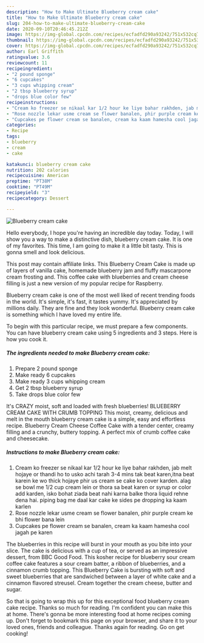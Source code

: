 ```yaml
---
description: "How to Make Ultimate Blueberry cream cake"
title: "How to Make Ultimate Blueberry cream cake"
slug: 204-how-to-make-ultimate-blueberry-cream-cake
date: 2020-09-10T20:46:45.212Z
image: https://img-global.cpcdn.com/recipes/ecfadfd290a93242/751x532cq70/blueberry-cream-cake-recipe-main-photo.jpg
thumbnail: https://img-global.cpcdn.com/recipes/ecfadfd290a93242/751x532cq70/blueberry-cream-cake-recipe-main-photo.jpg
cover: https://img-global.cpcdn.com/recipes/ecfadfd290a93242/751x532cq70/blueberry-cream-cake-recipe-main-photo.jpg
author: Earl Griffith
ratingvalue: 3.6
reviewcount: 11
recipeingredient:
- "2 pound sponge"
- "6 cupcakes"
- "3 cups whipping cream"
- "2 tbsp blueberry syrup"
- "drops blue color few"
recipeinstructions:
- "Cream ko freezer se nikaal kar 1/2 hour ke liye bahar rakhden, jab melt hojaye or thandi ho to usko achi tarah 3-4 mins tak beat karen,itna beat karein ke wo thick hojaye phir us cream se cake ko cover karden. alag se bowl me 1/2 cup cream lein or thora sa beat karen or syrup or color add karden, isko bohat ziada beat nahi karna balke thora liquid rehne dena hai. piping bag me daal kar cake ke sides pe dropping ka kaam karlen"
- "Rose nozzle lekar usme cream se flower banalen, phir purple cream ke bhi flower bana lein"
- "Cupcakes pe flower cream se banalen, cream ka kaam hamesha cool jagah pe karen"
categories:
- Recipe
tags:
- blueberry
- cream
- cake

katakunci: blueberry cream cake 
nutrition: 202 calories
recipecuisine: American
preptime: "PT38M"
cooktime: "PT49M"
recipeyield: "3"
recipecategory: Dessert

---
```



![Blueberry cream cake](https://img-global.cpcdn.com/recipes/ecfadfd290a93242/751x532cq70/blueberry-cream-cake-recipe-main-photo.jpg)

Hello everybody, I hope you're having an incredible day today. Today, I will show you a way to make a distinctive dish, blueberry cream cake. It is one of my favorites. This time, I am going to make it a little bit tasty. This is gonna smell and look delicious.

This post may contain affiliate links. This Blueberry Cream Cake is made up of layers of vanilla cake, homemade blueberry jam and fluffy mascarpone cream frosting and. This coffee cake with blueberries and cream cheese filling is just a new version of my popular recipe for Raspberry.

Blueberry cream cake is one of the most well liked of recent trending foods in the world. It's simple, it's fast, it tastes yummy. It's appreciated by millions daily. They are fine and they look wonderful. Blueberry cream cake is something which I have loved my entire life.


To begin with this particular recipe, we must prepare a few components. You can have blueberry cream cake using 5 ingredients and 3 steps. Here is how you cook it.

<!--inarticleads1-->

##### The ingredients needed to make Blueberry cream cake:

1. Prepare 2 pound sponge
1. Make ready 6 cupcakes
1. Make ready 3 cups whipping cream
1. Get 2 tbsp blueberry syrup
1. Take drops blue color few


It&#39;s CRAZY moist, soft and loaded with fresh blueberries! BLUEBERRY CREAM CAKE WITH CRUMB TOPPING This moist, creamy, delicious and melt in the mouth blueberry cream cake is a simple, easy and effortless recipe. Blueberry Cream Cheese Coffee Cake with a tender center, creamy filling and a crunchy, buttery topping. A perfect mix of crumb coffee cake and cheesecake. 

<!--inarticleads2-->

##### Instructions to make Blueberry cream cake:

1. Cream ko freezer se nikaal kar 1/2 hour ke liye bahar rakhden, jab melt hojaye or thandi ho to usko achi tarah 3-4 mins tak beat karen,itna beat karein ke wo thick hojaye phir us cream se cake ko cover karden. alag se bowl me 1/2 cup cream lein or thora sa beat karen or syrup or color add karden, isko bohat ziada beat nahi karna balke thora liquid rehne dena hai. piping bag me daal kar cake ke sides pe dropping ka kaam karlen
1. Rose nozzle lekar usme cream se flower banalen, phir purple cream ke bhi flower bana lein
1. Cupcakes pe flower cream se banalen, cream ka kaam hamesha cool jagah pe karen


The blueberries in this recipe will burst in your mouth as you bite into your slice. The cake is delicious with a cup of tea, or served as an impressive dessert, from BBC Good Food. This kosher recipe for blueberry sour cream coffee cake features a sour cream batter, a ribbon of blueberries, and a cinnamon crumb topping. This Blueberry Cake is bursting with soft and sweet blueberries that are sandwiched between a layer of white cake and a cinnamon flavored streusel. Cream together the cream cheese, butter and sugar. 

So that is going to wrap this up for this exceptional food blueberry cream cake recipe. Thanks so much for reading. I'm confident you can make this at home. There's gonna be more interesting food at home recipes coming up. Don't forget to bookmark this page on your browser, and share it to your loved ones, friends and colleague. Thanks again for reading. Go on get cooking!
